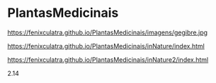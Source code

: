 # PlantasMedicinais

https://fenixculatra.github.io/PlantasMedicinais/imagens/gegibre.jpg

https://fenixculatra.github.io/PlantasMedicinais/inNature/index.html

https://fenixculatra.github.io/PlantasMedicinais/inNature2/index.html

2.14